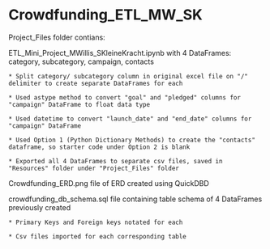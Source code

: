 # Crowdfunding_ETL_MW_SK

Project_Files folder contians:
  
  ETL_Mini_Project_MWillis_SKleineKracht.ipynb with 4 DataFrames: category, subcategory, campaign, contacts
  
    * Split category/ subcategory column in original excel file on "/" delimiter to create separate DataFrames for each
    
    * Used astype method to convert "goal" and "pledged" columns for "campaign" DataFrame to float data type
    
    * Used datetime to convert "launch_date" and "end_date" columns for "campaign" DataFrame
    
    * Used Option 1 (Python Dictionary Methods) to create the "contacts" dataframe, so starter code under Option 2 is blank
    
    * Exported all 4 DataFrames to separate csv files, saved in "Resources" folder under "Project_Files" folder

  Crowdfunding_ERD.png file of ERD created using QuickDBD

  crowdfunding_db_schema.sql file containing table schema of 4 DataFrames previously created
  
    * Primary Keys and Foreign keys notated for each
    
    * Csv files imported for each corresponding table
